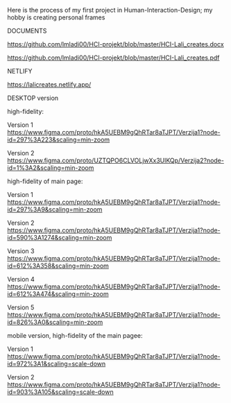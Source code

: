 Here is the process of my first project in Human-Interaction-Design; my hobby is creating personal frames

DOCUMENTS

https://github.com/lmladi00/HCI-projekt/blob/master/HCI-Lali_creates.docx

https://github.com/lmladi00/HCI-projekt/blob/master/HCI-Lali_creates.pdf


NETLIFY

https://lalicreates.netlify.app/


DESKTOP version

high-fidelity:

Version 1
https://www.figma.com/proto/hkA5UEBM9gQhRTar8aTJPT/Verzija1?node-id=297%3A223&scaling=min-zoom

Version 2
https://www.figma.com/proto/UZTQPO6CLVOLjwXx3UlKQp/Verzija2?node-id=1%3A2&scaling=min-zoom



high-fidelity of main page:

Version 1
https://www.figma.com/proto/hkA5UEBM9gQhRTar8aTJPT/Verzija1?node-id=297%3A9&scaling=min-zoom

Version 2
https://www.figma.com/proto/hkA5UEBM9gQhRTar8aTJPT/Verzija1?node-id=590%3A1274&scaling=min-zoom

Version 3
https://www.figma.com/proto/hkA5UEBM9gQhRTar8aTJPT/Verzija1?node-id=612%3A358&scaling=min-zoom

Version 4
https://www.figma.com/proto/hkA5UEBM9gQhRTar8aTJPT/Verzija1?node-id=612%3A474&scaling=min-zoom

Version 5
https://www.figma.com/proto/hkA5UEBM9gQhRTar8aTJPT/Verzija1?node-id=826%3A0&scaling=min-zoom

mobile version, high-fidelity of the main pagee:

Version 1
https://www.figma.com/proto/hkA5UEBM9gQhRTar8aTJPT/Verzija1?node-id=972%3A1&scaling=scale-down

Version 2
https://www.figma.com/proto/hkA5UEBM9gQhRTar8aTJPT/Verzija1?node-id=903%3A105&scaling=scale-down

